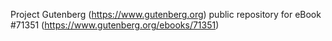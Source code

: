 Project Gutenberg (https://www.gutenberg.org) public repository for
eBook #71351 (https://www.gutenberg.org/ebooks/71351)
